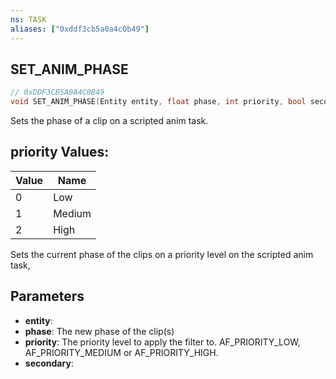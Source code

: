```yaml
---
ns: TASK
aliases: ["0xddf3cb5a0a4c0b49"]
---
```

## SET_ANIM_PHASE

```c
// 0xDDF3CB5A0A4C0B49
void SET_ANIM_PHASE(Entity entity, float phase, int priority, bool secondary);
```

Sets the phase of a clip on a scripted anim task.

## priority Values:
| Value | Name |
| --- | --- |
| 0 | Low |
| 1 | Medium |
| 2 | High |


Sets the current phase of the clips on a priority level on the scripted anim task,


## Parameters
* **entity**: 
* **phase**: The new phase of the clip(s)
* **priority**: The priority level to apply the filter to. AF_PRIORITY_LOW, AF_PRIORITY_MEDIUM or AF_PRIORITY_HIGH.
* **secondary**: 
